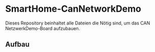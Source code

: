 # SmartHome-CanNetworkDemo
Dieses Repository beinhaltet alle Dateien die Nötig sind, um das CAN NetzwerkDemo-Board aufzubauen.
## Aufbau
